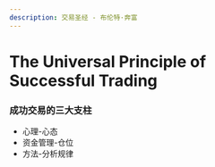 ```yaml
---
description: 交易圣经 - 布伦特·奔富
---
```


# The Universal Principle of Successful Trading

### 成功交易的三大支柱

* 心理-心态
* 资金管理-仓位
* 方法-分析规律



